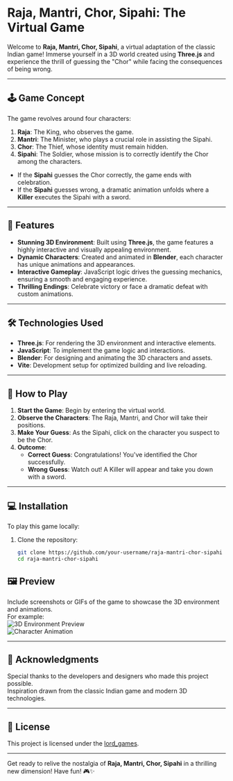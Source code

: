 # Raja, Mantri, Chor, Sipahi: The Virtual Game  

Welcome to **Raja, Mantri, Chor, Sipahi**, a virtual adaptation of the classic Indian game! Immerse yourself in a 3D world created using **Three.js** and experience the thrill of guessing the "Chor" while facing the consequences of being wrong.  

---

## 🕹️ Game Concept  

The game revolves around four characters:  
1. **Raja**: The King, who observes the game.  
2. **Mantri**: The Minister, who plays a crucial role in assisting the Sipahi.  
3. **Chor**: The Thief, whose identity must remain hidden.  
4. **Sipahi**: The Soldier, whose mission is to correctly identify the Chor among the characters.  

- If the **Sipahi** guesses the Chor correctly, the game ends with celebration.  
- If the **Sipahi** guesses wrong, a dramatic animation unfolds where a **Killer** executes the Sipahi with a sword.  

---

## 🌟 Features  

- **Stunning 3D Environment**: Built using **Three.js**, the game features a highly interactive and visually appealing environment.  
- **Dynamic Characters**: Created and animated in **Blender**, each character has unique animations and appearances.  
- **Interactive Gameplay**: JavaScript logic drives the guessing mechanics, ensuring a smooth and engaging experience.  
- **Thrilling Endings**: Celebrate victory or face a dramatic defeat with custom animations.  

---

## 🛠️ Technologies Used  

- **Three.js**: For rendering the 3D environment and interactive elements.  
- **JavaScript**: To implement the game logic and interactions.  
- **Blender**: For designing and animating the 3D characters and assets.  
- **Vite**: Development setup for optimized building and live reloading.  

---

## 🚀 How to Play  

1. **Start the Game**: Begin by entering the virtual world.  
2. **Observe the Characters**: The Raja, Mantri, and Chor will take their positions.  
3. **Make Your Guess**: As the Sipahi, click on the character you suspect to be the Chor.  
4. **Outcome**:  
   - **Correct Guess**: Congratulations! You've identified the Chor successfully.  
   - **Wrong Guess**: Watch out! A Killer will appear and take you down with a sword.  

---

## 💻 Installation  

To play this game locally:  
1. Clone the repository:  
   ```bash
   git clone https://github.com/your-username/raja-mantri-chor-sipahi
   cd raja-mantri-chor-sipahi
## 🖼️ Preview  

Include screenshots or GIFs of the game to showcase the 3D environment and animations.  
For example:  
![3D Environment Preview](img1.png "3D Environment")  
![Character Animation](images/character-animation.gif "Character Animation in Action")  

---

## 🙌 Acknowledgments  

Special thanks to the developers and designers who made this project possible.  
Inspiration drawn from the classic Indian game and modern 3D technologies.  

---

## 📜 License  

This project is licensed under the [lord_games](LICENSE).  

---

Get ready to relive the nostalgia of **Raja, Mantri, Chor, Sipahi** in a thrilling new dimension! Have fun! 🎮✨  
